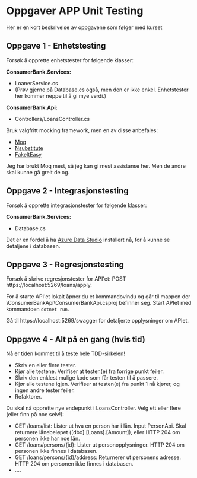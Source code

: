 # Oppgaver APP Unit Testing

Her er en kort beskrivelse av oppgavene som følger med kurset

## Oppgave 1 - Enhetstesting

Forsøk å opprette enhetstester for følgende klasser:

**ConsumerBank.Services:**
- LoanerService.cs
- (Prøv gjerne på Database.cs også, men den er ikke enkel. Enhetstester her kommer neppe til å gi mye verdi.)

**ConsumerBank.Api:**
- Controllers/LoansController.cs

 Bruk valgfritt mocking framework, men en av disse anbefales:

- [Moq](https://github.com/devlooped/moq)
- [Nsubstitute](https://nsubstitute.github.io/)
- [FakeItEasy](https://fakeiteasy.github.io/)

Jeg har brukt Moq mest, så jeg kan gi mest assistanse her. Men de andre skal kunne gå greit de og.

## Oppgave 2 - Integrasjonstesting

Forsøk å opprette integrasjonstester for følgende klasser:

**ConsumerBank.Services:**
- Database.cs

Det er en fordel å ha [Azure Data Studio](https://azure.microsoft.com/en-us/products/data-studio) installert nå, for å kunne se detaljene i databasen.

## Oppgave 3 - Regresjonstesting

Forsøk å skrive regresjonstester for API'et: POST https://localhost:5269/loans/apply. 

For å starte API'et lokalt åpner du et kommandovindu og går til mappen der \ConsumerBankApi\ConsumerBankApi.csproj befinner seg. Start APIet med kommandoen `dotnet run`. 

Gå til https://localhost:5269/swagger for detaljerte opplysninger om APIet.

## Oppgave 4 - Alt på en gang (hvis tid)

Nå er tiden kommet til å teste hele TDD-sirkelen!

- Skriv en eller flere tester.
- Kjør alle testene. Verifiser at testen(e) fra forrige punkt feiler.
- Skriv den enklest mulige kode som får testen til å passere.
- Kjør alle testene igjen. Verifiser at testen(e) fra punkt 1 nå kjører, og ingen andre tester feiler.
- Refaktorer.

Du skal nå opprette nye endepunkt i LoansController. Velg ett eller flere (eller finn på noe selv!):
- GET /loans/list: Lister ut hva en person har i lån. Input PersonApi. Skal returnere lånebeløpet ([dbo].[Loans].[Amount]), eller HTTP 204 om personen ikke har noe lån.
- GET /loans/persons/{id}: Lister ut personopplysninger. HTTP 204 om personen ikke finnes i databasen.
- GET /loans/persons/{id}/address: Returnerer ut personens adresse. HTTP 204 om personen ikke finnes i databasen.
- ....